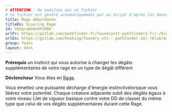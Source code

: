 ```yaml
---
# ATTENTION : Ne modifiez pas ce fichier
# Ce fichier est généré automatiquement par un script d'après les données du module Foundry VTT officiel et de sa traduction
title: Rage débordante
titleEn: Scouring Rage
id: VqVgcqmG6xmYuDbK
urlFr: https://gitlab.com/pathfinder-fr/foundryvtt-pathfinder2-fr/-/blob/master/data/feats/VqVgcqmG6xmYuDbK.htm
urlEn: https://gitlab.com/hooking/foundry-vtt---pathfinder-2e/-/blob/master/packs/data/feats.db/scouring-rage.json
group: feats
layout: dons
---
```

**Prérequis** un instinct qui vous autorise à changer les dégâts supplémentaires de votre rage en un type de dégât différent

**Déclencheur** Vous êtes en [Rage](../actions/rage.md).

Vous émettez une puissante décharge d'énergie instinctivelorsque vous libérez votre potentiel. Chaque créature adjacente subit des dégâts égaux à votre niveau (Jet de vigueur basique contre votre DD de classe) du même type que celui de vos dégâts supplémentaires durant cette Rage.


